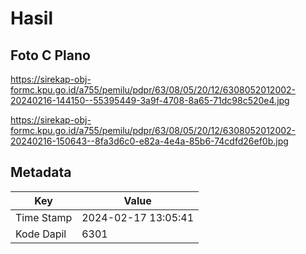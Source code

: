 # Hasil

## Foto C Plano

https://sirekap-obj-formc.kpu.go.id/a755/pemilu/pdpr/63/08/05/20/12/6308052012002-20240216-144150--55395449-3a9f-4708-8a65-71dc98c520e4.jpg

https://sirekap-obj-formc.kpu.go.id/a755/pemilu/pdpr/63/08/05/20/12/6308052012002-20240216-150643--8fa3d6c0-e82a-4e4a-85b6-74cdfd26ef0b.jpg


## Metadata

| Key        | Value               |
| ---------- | ------------------- |
| Time Stamp | 2024-02-17 13:05:41 |
| Kode Dapil | 6301                |



